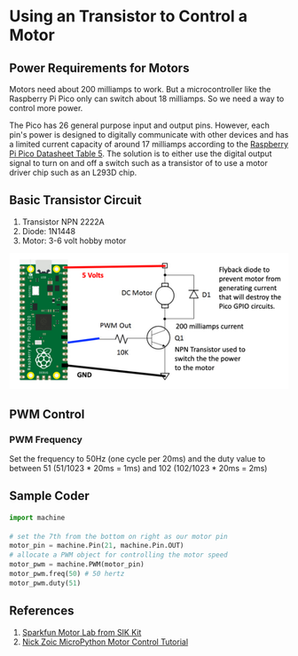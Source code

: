 # Using an Transistor to Control a Motor

## Power Requirements for Motors

Motors need about 200 milliamps to work.  But a microcontroller like the Raspberry Pi Pico only can switch about 18 milliamps.  So we need a way to control more power.

The Pico has 26 general purpose input and output pins.  However, each pin's power is designed to digitally communicate with other devices and has a limited current capacity of around 17 milliamps according to the [Raspberry Pi Pico Datasheet Table 5](https://github.com/raspberrypi/documentation/blob/master/hardware/computemodule/datasheets/rpi_DATA_CM_2p0.pdf).  The solution is to either use the digital output signal to turn on and off a switch such as a transistor of to use a motor driver chip such as an L293D chip.

## Basic Transistor Circuit

1. Transistor NPN 2222A
2. Diode: 1N1448
3. Motor: 3-6 volt hobby motor

![Motor Circuit](../img/motor-circuit.png)

## PWM Control

### PWM Frequency
Set the frequency to 50Hz (one cycle per 20ms) and the duty value to between 51 (51/1023 * 20ms = 1ms) and 102 (102/1023 * 20ms = 2ms)

## Sample Coder

```py
import machine

# set the 7th from the bottom on right as our motor pin
motor_pin = machine.Pin(21, machine.Pin.OUT)
# allocate a PWM object for controlling the motor speed
motor_pwm = machine.PWM(motor_pin)
motor_pwm.freq(50) # 50 hertz
motor_pwm.duty(51)
```

## References

1. [Sparkfun Motor Lab from SIK Kit](https://learn.sparkfun.com/tutorials/sik-experiment-guide-for-arduino---v32/experiment-12-driving-a-motor)
2. [Nick Zoic MicroPython Motor Control Tutorial](http://mpy-tut.zoic.org/tut/motors.html)

